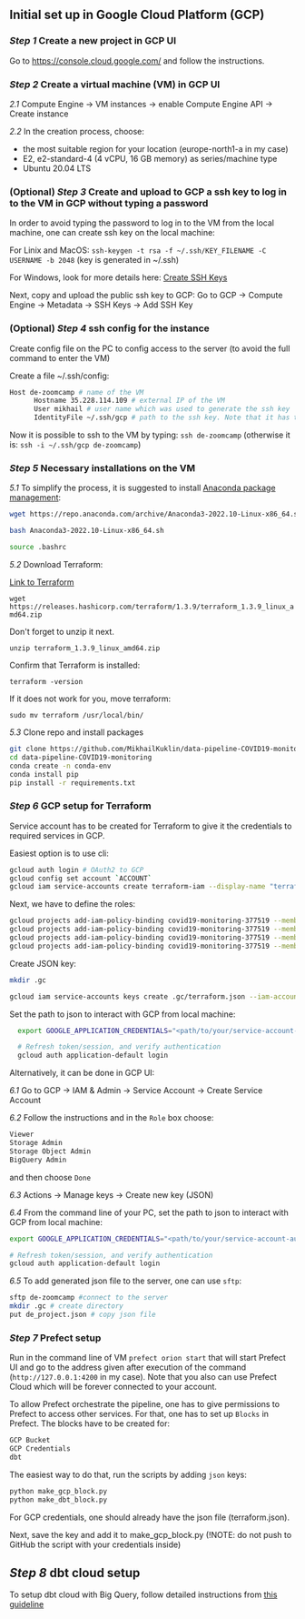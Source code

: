 ## Initial set up in Google Cloud Platform (GCP)

### *Step 1* Create a new project in GCP UI

Go to https://console.cloud.google.com/ and follow the instructions.

### *Step 2* Create a virtual machine (VM) in GCP UI
  
  *2.1* Compute Engine -> VM instances -> enable Compute Engine API -> Create instance
  
  *2.2* In the creation process, choose:
  
  - the most suitable region for your location (europe-north1-a in my case)
  - E2, e2-standard-4 (4 vCPU, 16 GB memory) as series/machine type
  - Ubuntu 20.04 LTS

### (Optional) *Step 3* Create and upload to GCP a ssh key to log in to the VM in GCP without typing a password

In order to avoid typing the password to log in to the VM from the local machine, one can create ssh key on the local machine:

For Linix and MacOS: `ssh-keygen -t rsa -f ~/.ssh/KEY_FILENAME -C USERNAME -b 2048` (key is generated in ~/.ssh)

For Windows, look for more details here: [Create SSH Keys](https://cloud.google.com/compute/docs/connect/create-ssh-keys)

Next, copy and upload the public ssh key to GCP: Go to GCP -> Compute Engine -> Metadata -> SSH Keys -> Add SSH Key

### (Optional) *Step 4* ssh config for the instance

Create config file on the PC to config access to the server (to avoid the full command to enter the VM)

Create a file ~/.ssh/config:

  ```sh
  Host de-zoomcamp # name of the VM
        Hostname 35.228.114.109 # external IP of the VM
        User mikhail # user name which was used to generate the ssh key
        IdentityFile ~/.ssh/gcp # path to the ssh key. Note that it has to be absolute path for Windows
  ```

Now it is possible to ssh to the VM by typing: `ssh de-zoomcamp` (otherwise it is: `ssh -i ~/.ssh/gcp de-zoomcamp`)

### *Step 5* Necessary installations on the VM

 *5.1* To simplify the process, it is suggested to install [Anaconda package management](https://www.anaconda.com/products/distribution):

  ```sh
  wget https://repo.anaconda.com/archive/Anaconda3-2022.10-Linux-x86_64.sh

  bash Anaconda3-2022.10-Linux-x86_64.sh
  
  source .bashrc
  ```

*5.2* Download Terraform:

[Link to Terraform](https://developer.hashicorp.com/terraform/downloads?product_intent=terraform)

`wget https://releases.hashicorp.com/terraform/1.3.9/terraform_1.3.9_linux_amd64.zip`

Don't forget to unzip it next.

`unzip terraform_1.3.9_linux_amd64.zip`

Confirm that Terraform is installed:

`terraform -version`

If it does not work for you, move terraform:

`sudo mv terraform /usr/local/bin/`

 *5.3* Clone repo and install packages

```sh
git clone https://github.com/MikhailKuklin/data-pipeline-COVID19-monitoring.git
cd data-pipeline-COVID19-monitoring
conda create -n conda-env
conda install pip
pip install -r requirements.txt
```

### *Step 6* GCP setup for Terraform

Service account has to be created for Terraform to give it the credentials to required services in GCP.

Easiest option is to use cli:

```sh
gcloud auth login # OAuth2 to GCP
gcloud config set account `ACCOUNT`
gcloud iam service-accounts create terraform-iam --display-name "terraform-iam" # create service account for Terraform in GCP
```

Next, we have to define the roles:

```sh
gcloud projects add-iam-policy-binding covid19-monitoring-377519 --member="serviceAccount:terraform-iam@covid19-monitoring-377519.iam.gserviceaccount.com" --role="roles/viewer"
gcloud projects add-iam-policy-binding covid19-monitoring-377519 --member="serviceAccount:terraform-iam@covid19-monitoring-377519.iam.gserviceaccount.com" --role="roles/storage.admin"
gcloud projects add-iam-policy-binding covid19-monitoring-377519 --member="serviceAccount:terraform-iam@covid19-monitoring-377519.iam.gserviceaccount.com" --role="roles/storage.objectAdmin"
gcloud projects add-iam-policy-binding covid19-monitoring-377519 --member="serviceAccount:terraform-iam@covid19-monitoring-377519.iam.gserviceaccount.com" --role="roles/bigquery.admin"
```

Create JSON key:

```sh
mkdir .gc

gcloud iam service-accounts keys create .gc/terraform.json --iam-account=terraform-iam@covid19-monitoring-377519.iam.gserviceaccount.com
```

Set the path to json to interact with GCP from local machine:

```sh
  export GOOGLE_APPLICATION_CREDENTIALS="<path/to/your/service-account-authkeys>.json"

  # Refresh token/session, and verify authentication
  gcloud auth application-default login
```

Alternatively, it can be done in GCP UI:

  *6.1* Go to GCP -> IAM & Admin -> Service Account -> Create Service Account
  
  *6.2* Follow the instructions and in the `Role` box choose:
  
  ```sh
  Viewer
  Storage Admin
  Storage Object Admin
  BigQuery Admin
  ```
  
  and then choose `Done`
  
  *6.3* Actions -> Manage keys -> Create new key (JSON)
  
  *6.4* From the command line of your PC, set the path to json to interact with GCP from local machine:
  
  ```sh
  export GOOGLE_APPLICATION_CREDENTIALS="<path/to/your/service-account-authkeys>.json"

  # Refresh token/session, and verify authentication
  gcloud auth application-default login
  ```
  
  *6.5* To add generated json file to the server, one can use `sftp`: 

  ```sh
  sftp de-zoomcamp #connect to the server
  mkdir .gc # create directory
  put de_project.json # copy json file
  ```
    
### *Step 7* Prefect setup
  
Run in the command line of VM `prefect orion start` that will start Prefect UI and go to the address given after execution of the command (`http://127.0.0.1:4200` in my case). Note that you also can use Prefect Cloud which will be forever connected to your account.

To allow Prefect orchestrate the pipeline, one has to give permissions to Prefect to access other services. For that, one has to set up `Blocks` in Prefect. The blocks have to be created for:

```sh
GCP Bucket
GCP Credentials
dbt
```

The easiest way to do that, run the scripts by adding `json` keys:
```sh
python make_gcp_block.py
python make_dbt_block.py
```

For GCP credentials, one should already have the json file (terraform.json).

Next, save the key and add it to make_gcp_block.py (!NOTE: do not push to GitHub the script with your credentials inside)

## *Step 8* dbt cloud setup
  
To setup dbt cloud with Big Query, follow detailed instructions from [this guideline](https://github.com/DataTalksClub/data-engineering-zoomcamp/blob/main/week_4_analytics_engineering/dbt_cloud_setup.md)
  
